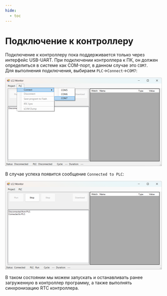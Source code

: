 ```yaml
---
hide:
  - toc
---
```

# Подключение к контроллеру

Подключение к контроллеру пока поддерживается только через интерфейс USB-UART. При подключении контроллера к ПК, он должен определиться в системе как COM-порт, в данном случае это `COM7`.  
Для выполнения подключения, выбираем `PLC`→`Connect`→`COM7`:  

![lc2monitor_screen_2.PNG](lc2monitor_screen_2.PNG)  

В случае успеха появится сообщение `Connected to PLC`:  

![lc2monitor_screen_3.PNG](lc2monitor_screen_3.PNG)  

В таком состоянии мы можем запускать и останавливать ранее загруженную в контроллер программу, а также выполнять синхронизацию RTC контроллера.
